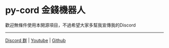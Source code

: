# py-cord 金錢機器人
歡迎無條件使用本開源項目，不過希望大家多幫我宣傳我的Discord
***
[Discord 群](https://discord.gg/ouou) | [Youtube](https://youtube.com/@ouoc) | [Github](https://github.com/ivantw829)